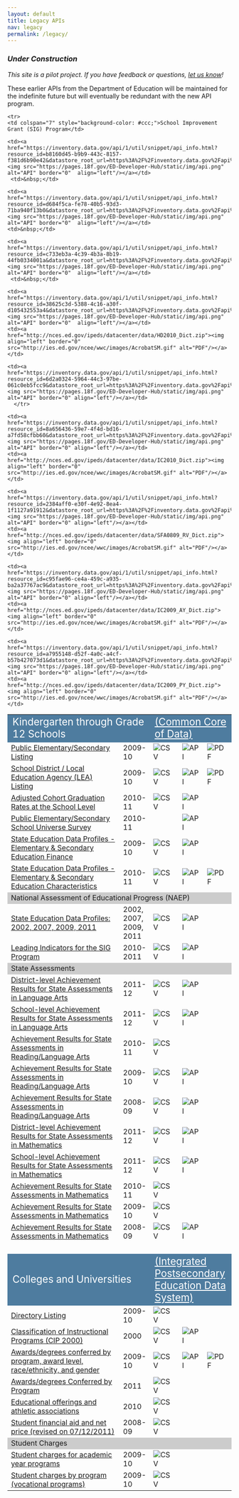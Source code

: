 ```yaml
---
layout: default
title: Legacy APIs
nav: legacy
permalink: /legacy/
---
```



### _Under Construction_

_This site is a pilot project.  If you have feedback or questions, [let us know](https://github.com/18F/ED-Developer-Hub/issues)!_



These earlier APIs from the Department of Education will be maintained for the indefinite future but will eventually be redundant with the new API program.  



<table>
  <tr>
    <td colspan="2" style="background-color: #4e7c9f; font-size: 1.4em; color:#FFF">Kindergarten through Grade 12 Schools</td>
    <td colspan="5" style="background-color: #4e7c9f; font-size: 1.4em; color:#FFF"><a href="http://nces.ed.gov/ccd/" style="color:#FFF">(Common Core of Data)</a></td>
  </tr>
  <tr>
    <td width="50%"><a href="https://inventory.data.gov/dataset/c325a86a-a0da-479d-bb87-cdbf88833b25/resource/102fd9bd-4737-401b-b88f-5c5b0fab94ec">Public Elementary/Secondary Listing</a></td>
    <td width="12%">2009-10</td>
    <td><a href="https://inventory.data.gov/dataset/c325a86a-a0da-479d-bb87-cdbf88833b25/resource/102fd9bd-4737-401b-b88f-5c5b0fab94ec/download/userssharedsdfpublicelementarysecondaryunivsrvy200910.csv"><img src="https://pages.18f.gov/ED-Developer-Hub/static/img/csv.png" alt="CSV" border="0" align="left"/></a></td>
    <td><a href="https://inventory.data.gov/api/1/util/snippet/api_info.html?resource_id=102fd9bd-4737-401b-b88f-5c5b0fab94ec&datastore_root_url=https%3A%2F%2Finventory.data.gov%2Fapi%2Faction"><img src="https://pages.18f.gov/ED-Developer-Hub/static/img/api.png" alt="API" border="0"  align="left"/></a></td>
    <td><a href="http://nces.ed.gov/ccd/pdf/INsc09101a.pdf"><img align="left" border="0" src="http://ies.ed.gov/ncee/wwc/images/AcrobatSM.gif" alt="PDF"/></a></td>
  </tr>
  <tr>
    <td><a href="https://inventory.data.gov/dataset/04da5aea-5366-46d6-92de-1c4901973494/resource/37e62816-d097-42c5-9ec9-6b56abe6c4c9">School District / Local Education Agency (LEA) Listing</a></td>
    <td>2009-10</td>
    <td><a href="https://inventory.data.gov/dataset/04da5aea-5366-46d6-92de-1c4901973494/resource/37e62816-d097-42c5-9ec9-6b56abe6c4c9/download/localeductnagncysdunvsrvydata200910.csv"><img src="https://pages.18f.gov/ED-Developer-Hub/static/img/csv.png" alt="CSV" border="0" align="left"/></a></td>
    <td><a href="https://inventory.data.gov/api/1/util/snippet/api_info.html?resource_id=37e62816-d097-42c5-9ec9-6b56abe6c4c9&datastore_root_url=https%3A%2F%2Finventory.data.gov%2Fapi%2Faction"><img src="https://pages.18f.gov/ED-Developer-Hub/static/img/api.png" alt="API" border="0"  align="left"/></a></td>
    <td><a href="http://nces.ed.gov/ccd/pdf/pau091agen.pdf"><img align="left" border="0" src="http://ies.ed.gov/ncee/wwc/images/AcrobatSM.gif" alt="PDF"/></a></td>
  </tr>
   <tr>
    <td><a href="https://inventory.data.gov/dataset/e0aa37d1-3956-43df-a63d-e14ddd1f8d7f/resource/566c5a0c-0a44-4ada-af54-7b3cd826d306">Adjusted Cohort Graduation Rates at the School Level</a></td>
    <td>2010-11</td>
    <td><a href="https://inventory.data.gov/dataset/e0aa37d1-3956-43df-a63d-e14ddd1f8d7f/resource/566c5a0c-0a44-4ada-af54-7b3cd826d306/download/adjustedcohortgrdtnratesslsy201011.csv"><img src="https://pages.18f.gov/ED-Developer-Hub/static/img/csv.png" alt="CSV" border="0" align="left"/></a></td>
    <td><a href="https://inventory.data.gov/api/1/util/snippet/api_info.html?resource_id=566c5a0c-0a44-4ada-af54-7b3cd826d306&datastore_root_url=https%3A%2F%2Finventory.data.gov%2Fapi%2Faction"><img src="https://pages.18f.gov/ED-Developer-Hub/static/img/api.png" alt="API" border="0"  align="left"/></a></td>
    <td>&nbsp;</td>
  </tr>

  <tr>
    <td><a href="https://inventory.data.gov/dataset/856103e8-8421-4064-bfe2-bb24f16b312d/resource/6c334124-f07f-4791-9fc6-d7f95eb9e7f5">Public Elementary/Secondary School Universe Survey</a></td>
    <td>2010-11</td>
    <td><a href="https://inventory.data.gov/dataset/856103e8-8421-4064-bfe2-bb24f16b312d/resource/6c334124-f07f-4791-9fc6-d7f95eb9e7f5/download/ncesccdpessunivsrvydata201011.csv" alt="CSV" border="0" align="left"/></a></td>
    <td><a href="https://inventory.data.gov/api/1/util/snippet/api_info.html?resource_id=6c334124-f07f-4791-9fc6-d7f95eb9e7f5&datastore_root_url=https%3A%2F%2Finventory.data.gov%2Fapi%2Faction
"><img src="https://pages.18f.gov/ED-Developer-Hub/static/img/api.png" alt="API" border="0"  align="left"/></a></td>
     <td>&nbsp;</td>
  </tr>
  
  <tr>
    <td><a href="https://inventory.data.gov/dataset/625c4581-f3f9-4479-afaf-249901fb8025/resource/4dabce7c-756b-44d3-ac41-dfd162dfa93e">State Education Data Profiles - Elementary & Secondary Education Finance</a></td>
    <td>2009-10</td>
    <td><a href="https://inventory.data.gov/dataset/625c4581-f3f9-4479-afaf-249901fb8025/resource/4dabce7c-756b-44d3-ac41-dfd162dfa93e/download/userssharedsdfncessedpesedctnfinanceccd20092010.csv"><img src="https://pages.18f.gov/ED-Developer-Hub/static/img/csv.png" alt="CSV" border="0" align="left"/></a></td>
    <td><a href="https://inventory.data.gov/api/1/util/snippet/api_info.html?resource_id=4dabce7c-756b-44d3-ac41-dfd162dfa93e&datastore_root_url=https%3A%2F%2Finventory.data.gov%2Fapi%2Faction"><img src="https://pages.18f.gov/ED-Developer-Hub/static/img/api.png" alt="API" border="0"  align="left"/></a></td>
     <td>&nbsp;</td>
  </tr>
  
  <tr>
    <td><a href="https://inventory.data.gov/dataset/7c79adce-d0ac-4916-937d-1acad48dde27/resource/ea8517bd-a950-482a-bb63-e40736bbd7a4">State Education Data Profiles - Elementary & Secondary Education Characteristics</a></td>
    <td>2010-11</td>
    <td><a href="https://inventory.data.gov/dataset/7c79adce-d0ac-4916-937d-1acad48dde27/resource/ea8517bd-a950-482a-bb63-e40736bbd7a4/download/userssharedsdfncessedpesedctnchrstcsccd20102011.csv"><img src="https://pages.18f.gov/ED-Developer-Hub/static/img/csv.png" alt="CSV" border="0" align="left"/></a></td>
    <td><a href="https://inventory.data.gov/api/1/util/snippet/api_info.html?resource_id=ea8517bd-a950-482a-bb63-e40736bbd7a4&datastore_root_url=https%3A%2F%2Finventory.data.gov%2Fapi%2Faction"><img src="https://pages.18f.gov/ED-Developer-Hub/static/img/api.png" alt="API" border="0"  align="left"/></a></td>
    <td><a href="https://explore.data.gov/api/views/vi5x-f3ti/rows.pdf?accessType=DOWNLOAD"><img align="left" border="0" src="http://ies.ed.gov/ncee/wwc/images/AcrobatSM.gif" alt="PDF"/></a></td>
  </tr>
  
  <tr>
    <td colspan="7" style="background-color: #ccc;">National Assessment of Educational Progress (NAEP)</td>
  </tr>
   <tr>
    <td><a href="https://inventory.data.gov/dataset/c25ae6bf-66c3-4a7d-867f-2cceeba5c039/resource/c9a98ee3-e3b3-4b0b-ac26-8378c18b4550">State Education Data Profiles: 2002, 2007, 2009, 2011</a></td>
    <td>2002, 2007, 2009, 2011</td>
    <td><a href="https://inventory.data.gov/dataset/c25ae6bf-66c3-4a7d-867f-2cceeba5c039/resource/c9a98ee3-e3b3-4b0b-ac26-8378c18b4550/download/userssharedsdfncessedpnaep2002200720092011.csv"><img src="https://pages.18f.gov/ED-Developer-Hub/static/img/csv.png" alt="CSV" border="0" align="left"/></a></td>
    <td><a href="https://inventory.data.gov/api/1/util/snippet/api_info.html?resource_id=c9a98ee3-e3b3-4b0b-ac26-8378c18b4550&datastore_root_url=https%3A%2F%2Finventory.data.gov%2Fapi%2Faction"><img src="https://pages.18f.gov/ED-Developer-Hub/static/img/api.png" alt="API" border="0"  align="left"/></a></a></td>
    <td>&nbsp;</td>
  </tr>
  
    <tr>
    <td colspan="7" style="background-color: #ccc;">School Improvement Grant (SIG) Program</td>
  </tr>
   <tr>
    <td><a href="https://inventory.data.gov/dataset/27a1a391-a8fa-46dc-bcae-a23ba741cb78/resource/d7c214da-cb07-4437-a6f4-ba89d1d9aca3">Leading Indicators for the SIG Program</a></td>
    <td>2010-2011</td>
    <td><a href="https://inventory.data.gov/dataset/27a1a391-a8fa-46dc-bcae-a23ba741cb78/resource/d7c214da-cb07-4437-a6f4-ba89d1d9aca3/download/userssharedsdfleadingindtrsschlimprvgrntprogsy201011.csv"><img src="https://pages.18f.gov/ED-Developer-Hub/static/img/csv.png" alt="CSV" border="0" align="left"/></a></td>
    <td><a href="https://inventory.data.gov/api/1/util/snippet/api_info.html?resource_id=d7c214da-cb07-4437-a6f4-ba89d1d9aca3&datastore_root_url=https%3A%2F%2Finventory.data.gov%2Fapi%2Faction"><img src="https://pages.18f.gov/ED-Developer-Hub/static/img/api.png" alt="API" border="0"  align="left"/></a></a></td>
    <td>&nbsp;</td>
  </tr>
  
  <tr>
    <td colspan="7" style="background-color: #ccc;">State Assessments</td>
  </tr>

<tr>
<td><a href="https://inventory.data.gov/dataset/e4b3ce38-c0e2-45c1-97b4-73f6a467e801/resource/7c9a1737-5501-492a-8d23-99e1501e9e0b">District-level Achievement Results for State Assessments in Language Arts</a></td>
<td>2011-12</td>
<td><a href="https://inventory.data.gov/dataset/e4b3ce38-c0e2-45c1-97b4-73f6a467e801/resource/7c9a1737-5501-492a-8d23-99e1501e9e0b/download/userssharedsdfleaachvrsltsassessrlasy201112.csv"><img src="https://pages.18f.gov/ED-Developer-Hub/static/img/csv.png" alt="CSV" border="0" align="left"/></a></td>
<td><a href="https://inventory.data.gov/api/1/util/snippet/api_info.html?resource_id=7c9a1737-5501-492a-8d23-99e1501e9e0b&datastore_root_url=https%3A%2F%2Finventory.data.gov%2Fapi%2Faction"><img src="https://pages.18f.gov/ED-Developer-Hub/static/img/api.png" alt="API" border="0"  align="left"/></a></td>
 <td>&nbsp;</td>
</tr>

<tr>
<td><a href="https://inventory.data.gov/dataset/e1f06719-f437-431c-8a52-d7706b7791aa/resource/5a238416-a57d-4c73-8c3c-e3bd1d0d7cb7
">School-level Achievement Results for State Assessments in Language Arts</a></td>
<td>2011-12</td>
<td><a href="https://inventory.data.gov/dataset/e1f06719-f437-431c-8a52-d7706b7791aa/resource/5a238416-a57d-4c73-8c3c-e3bd1d0d7cb7/download/userssharedsdfachvmntrsltsstateassmtsrlasy201112.csv"><img src="https://pages.18f.gov/ED-Developer-Hub/static/img/csv.png" alt="CSV" border="0" align="left"/></a></td>
<td><a href="https://inventory.data.gov/api/1/util/snippet/api_info.html?resource_id=5a238416-a57d-4c73-8c3c-e3bd1d0d7cb7&datastore_root_url=https%3A%2F%2Finventory.data.gov%2Fapi%2Faction"><img src="https://pages.18f.gov/ED-Developer-Hub/static/img/api.png" alt="API" border="0"  align="left"/></a></td>
 <td>&nbsp;</td>
</tr>



   <tr>
    <td><a href="https://inventory.data.gov/dataset/d1f40ea1-0cda-49e1-8d12-3128c115db20/resource/b8160d45-b9b9-443c-8157-f381d6b90e42">Achievement Results for State Assessments in Reading/Language Arts</a></td>
    <td>2010-11</td>
    <td><a href="https://inventory.data.gov/dataset/d1f40ea1-0cda-49e1-8d12-3128c115db20/resource/b8160d45-b9b9-443c-8157-f381d6b90e42/download/achvmntrsltsstateassmtsrlasy201011.csv"><img src="https://pages.18f.gov/ED-Developer-Hub/static/img/csv.png" alt="CSV" border="0" align="left"/></a></td>
   
    <td><a href="https://inventory.data.gov/api/1/util/snippet/api_info.html?resource_id=b8160d45-b9b9-443c-8157-f381d6b90e42&datastore_root_url=https%3A%2F%2Finventory.data.gov%2Fapi%2Faction"><img src="https://pages.18f.gov/ED-Developer-Hub/static/img/api.png" alt="API" border="0"  align="left"/></a></td>
     <td>&nbsp;</td>
  </tr>
   <tr>
    <td><a href="https://inventory.data.gov/dataset/d1f40ea1-0cda-49e1-8d12-3128c115db20/resource/b8160d45-b9b9-443c-8157-f381d6b90e42">Achievement Results for State Assessments in Reading/Language Arts</a></td>
    <td>2009-10</td>
    <td><a href="https://inventory.data.gov/dataset/47620f0a-dd76-4fcc-915a-88cfdb2e32cf/resource/ede08664-bd3a-4f05-92ed-3caefc5c3584/download/userssharedsdfachvmntrsltsstateassmtsrlasy200910.csv"><img src="https://pages.18f.gov/ED-Developer-Hub/static/img/csv.png" alt="CSV" border="0" align="left"/></a></td>
       <td><a href="https://inventory.data.gov/api/1/util/snippet/api_info.html?resource_id=ede08664-bd3a-4f05-92ed-3caefc5c3584&datastore_root_url=https%3A%2F%2Finventory.data.gov%2Fapi%2Faction"><img src="https://pages.18f.gov/ED-Developer-Hub/static/img/api.png" alt="API" border="0"  align="left"/></a></td>
      <td>&nbsp;</td>
  </tr>
   <tr>
    <td><a href="https://inventory.data.gov/dataset/ceddd972-83af-4ee8-93b0-db087d7883f7/resource/d00b9f82-fcfb-46f2-8c15-7208cfd9a0b4">Achievement Results for State Assessments in Reading/Language Arts</a></td>
    <td>2008-09</td>
    <td><a href="https://inventory.data.gov/dataset/ceddd972-83af-4ee8-93b0-db087d7883f7/resource/d00b9f82-fcfb-46f2-8c15-7208cfd9a0b4/download/achvmntrsltsstateassmtsrlasy200809.csv"><img src="https://pages.18f.gov/ED-Developer-Hub/static/img/csv.png" alt="CSV" border="0" align="left"/></a></td>
        <td><a href="https://inventory.data.gov/api/1/util/snippet/api_info.html?resource_id=d00b9f82-fcfb-46f2-8c15-7208cfd9a0b4&datastore_root_url=https%3A%2F%2Finventory.data.gov%2Fapi%2Faction"><img src="https://pages.18f.gov/ED-Developer-Hub/static/img/api.png" alt="API" border="0"  align="left"/></a></td>
    <td>&nbsp;</td>
  </tr>


<tr>
<td><a href="https://inventory.data.gov/dataset/53266ad7-8fc0-4929-b4be-fb93772bd441/resource/b4e7f148-3afc-4782-84a3-dfaca3156e8b">District-level Achievement Results for State Assessments in Mathematics</a></td>
<td>2011-12</td>
<td><a href="https://inventory.data.gov/dataset/53266ad7-8fc0-4929-b4be-fb93772bd441/resource/b4e7f148-3afc-4782-84a3-dfaca3156e8b/download/userssharedsdflealvlachvmntrsltsforstateassmntsinmathssy201112.csv"><img src="https://pages.18f.gov/ED-Developer-Hub/static/img/csv.png" alt="CSV" border="0" align="left"/></a></td>
<td><a href="https://inventory.data.gov/api/1/util/snippet/api_info.html?resource_id=b4e7f148-3afc-4782-84a3-dfaca3156e8b&datastore_root_url=https%3A%2F%2Finventory.data.gov%2Fapi%2Faction"><img src="https://pages.18f.gov/ED-Developer-Hub/static/img/api.png" alt="API" border="0"  align="left"/></a></td>
 <td>&nbsp;</td>
</tr>

<tr>
<td><a href="https://inventory.data.gov/dataset/cee9d558-313f-41f7-8955-1d6e4df3a2dc/resource/0f696b5b-129c-4a83-93af-662f5f8162f4">School-level Achievement Results for State Assessments in Mathematics</a></td>
<td>2011-12</td>
<td><a href="https://inventory.data.gov/dataset/cee9d558-313f-41f7-8955-1d6e4df3a2dc/resource/0f696b5b-129c-4a83-93af-662f5f8162f4/download/userssharedsdfachvmntrsltsstateassmtsmathssy201112.csv"><img src="https://pages.18f.gov/ED-Developer-Hub/static/img/csv.png" alt="CSV" border="0" align="left"/></a></td>
<td><a href="https://inventory.data.gov/api/1/util/snippet/api_info.html?resource_id=0f696b5b-129c-4a83-93af-662f5f8162f4&datastore_root_url=https%3A%2F%2Finventory.data.gov%2Fapi%2Faction"><img src="https://pages.18f.gov/ED-Developer-Hub/static/img/api.png" alt="API" border="0"  align="left"/></a></td>
<td>&nbsp;</td>
</tr>

   <tr>
    <td><a href="https://inventory.data.gov/dataset/d78fbf42-64ed-4988-ba19-c8b9d83a960e/resource/d684f5ca-fe78-40b5-93d3-71ba940f13b0">Achievement Results for State Assessments in Mathematics</a></td>
    <td>2010-11</td>
    <td><a href="https://inventory.data.gov/dataset/d78fbf42-64ed-4988-ba19-c8b9d83a960e/resource/d684f5ca-fe78-40b5-93d3-71ba940f13b0/download/achvmntrsltsstateassmtsmathssy201011.csv"><img src="https://pages.18f.gov/ED-Developer-Hub/static/img/csv.png" alt="CSV" border="0" align="left"/></a></td>
    
    <td><a href="https://inventory.data.gov/api/1/util/snippet/api_info.html?resource_id=d684f5ca-fe78-40b5-93d3-71ba940f13b0&datastore_root_url=https%3A%2F%2Finventory.data.gov%2Fapi%2Faction"><img src="https://pages.18f.gov/ED-Developer-Hub/static/img/api.png" alt="API" border="0"  align="left"/></a></td>
    <td>&nbsp;</td>
  </tr>
   <tr>
    <td><a href="https://inventory.data.gov/dataset/24675c4c-b470-4c34-94d5-02fe9a661767/resource/c733eb3a-4c39-4b3a-8b19-44fb0334001a">Achievement Results for State Assessments in Mathematics</a></td>
    <td>2009-10</td>
    <td><a href="https://inventory.data.gov/dataset/24675c4c-b470-4c34-94d5-02fe9a661767/resource/c733eb3a-4c39-4b3a-8b19-44fb0334001a/download/userssharedsdfachvmntrsltsstateassmtsmathssy200910.csv"><img src="https://pages.18f.gov/ED-Developer-Hub/static/img/csv.png" alt="CSV" border="0" align="left"/></a></td>
    
    <td><a href="https://inventory.data.gov/api/1/util/snippet/api_info.html?resource_id=c733eb3a-4c39-4b3a-8b19-44fb0334001a&datastore_root_url=https%3A%2F%2Finventory.data.gov%2Fapi%2Faction"><img src="https://pages.18f.gov/ED-Developer-Hub/static/img/api.png" alt="API" border="0"  align="left"/></a></td>
     <td>&nbsp;</td>
  </tr>
   <tr>
    <td><a href="https://inventory.data.gov/dataset/4165d446-3bdf-4b8e-9310-ffe34737c19e/resource/89fec729-9ab9-43d5-8dcd-e65dfab2a17c">Achievement Results for State Assessments in Mathematics</a></td>
    <td>2008-09</td>
    <td><a href="https://inventory.data.gov/dataset/4165d446-3bdf-4b8e-9310-ffe34737c19e/resource/89fec729-9ab9-43d5-8dcd-e65dfab2a17c/download/achvmntrsltsstateassmtsmathssy200809.csv"><img src="https://pages.18f.gov/ED-Developer-Hub/static/img/csv.png" alt="CSV" border="0" align="left"/></a></td>
        <td><a href="https://inventory.data.gov/api/1/util/snippet/api_info.html?resource_id=89fec729-9ab9-43d5-8dcd-e65dfab2a17c&datastore_root_url=https%3A%2F%2Finventory.data.gov%2Fapi%2Faction"><img src="https://pages.18f.gov/ED-Developer-Hub/static/img/api.png" alt="API" border="0"  align="left"/></a></td>
     <td>&nbsp;</td>
  </tr>
  <tr>
    <td>&nbsp;</td>
  </tr>
  <tr>
    <td colspan="2" style="background-color: #4e7c9f; font-size: 1.4em; color:#FFF">Colleges and Universities</td>
    <td colspan="5" style="background-color: #4e7c9f; font-size: 1.4em; color:#FFF"><a href="http://nces.ed.gov/ipeds/" style="color:#FFF">(Integrated Postsecondary Education Data System)</a></td>
  </tr>
  <tr>
    <td><a href="https://inventory.data.gov/dataset/032e19b4-5a90-41dc-83ff-6e4cd234f565/resource/38625c3d-5388-4c16-a30f-d105432553a4">Directory Listing</a><br/></td>
    <td>2009-10</td>
    <td><a href="https://inventory.data.gov/dataset/032e19b4-5a90-41dc-83ff-6e4cd234f565/resource/38625c3d-5388-4c16-a30f-d105432553a4/download/postscndryunivsrvy2013dirinfo.csv"><img src="https://pages.18f.gov/ED-Developer-Hub/static/img/csv.png" alt="CSV" border="0" align="left"/></a></td>
    
    <td><a href="https://inventory.data.gov/api/1/util/snippet/api_info.html?resource_id=38625c3d-5388-4c16-a30f-d105432553a4&datastore_root_url=https%3A%2F%2Finventory.data.gov%2Fapi%2Faction"><img src="https://pages.18f.gov/ED-Developer-Hub/static/img/api.png" alt="API" border="0"  align="left"/></a></td>
    <td><a href="http://nces.ed.gov/ipeds/datacenter/data/HD2010_Dict.zip"><img align="left" border="0" src="http://ies.ed.gov/ncee/wwc/images/AcrobatSM.gif" alt="PDF"/></a></td>
  </tr>
  
  <tr>
    <td><a href="https://inventory.data.gov/dataset/b06ca923-ec64-4000-a9e1-86216bb3907d/resource/6fa1786f-ef01-4471-b033-aea7a7169e6c">Classification of Instructional Programs (CIP 2000)</a><br/></td>
    <td>2000</td>
    <td><a href="https://inventory.data.gov/dataset/b06ca923-ec64-4000-a9e1-86216bb3907d/resource/6fa1786f-ef01-4471-b033-aea7a7169e6c/download/userssharedsdfncescip2000.csv"><img src="https://pages.18f.gov/ED-Developer-Hub/static/img/csv.png" alt="CSV" border="0" align="left"/></a></td>
        <td><a href="https://inventory.data.gov/api/1/util/snippet/api_info.html?resource_id=6fa1786f-ef01-4471-b033-aea7a7169e6c&datastore_root_url=https%3A%2F%2Finventory.data.gov%2Fapi%2Faction"><img src="https://pages.18f.gov/ED-Developer-Hub/static/img/api.png" alt="API" border="0"  align="left"/></a></td>
     <td>&nbsp;</td>
  </tr>
  <tr>
    <td><a href="https://inventory.data.gov/dataset/c44c10ef-4dff-4f15-a3bb-2847f5d70a59/resource/ec830504-afb7-499e-bb97-406388bc6078">Awards/degrees conferred by program, award level, race/ethnicity, and gender</a></td>
    <td>2009-10</td>
    <td><a href="https://inventory.data.gov/dataset/c44c10ef-4dff-4f15-a3bb-2847f5d70a59/resource/ec830504-afb7-499e-bb97-406388bc6078/download/userssharedsdfpostscndryunivsrvy10adcprodalreg.csv"><img src="https://pages.18f.gov/ED-Developer-Hub/static/img/csv.png" alt="CSV" border="0" align="left"/></a><br/></td>
        <td><a href="https://inventory.data.gov/api/1/util/snippet/api_info.html?resource_id=ec830504-afb7-499e-bb97-406388bc6078&datastore_root_url=https%3A%2F%2Finventory.data.gov%2Fapi%2Faction"><img src="https://pages.18f.gov/ED-Developer-Hub/static/img/api.png" alt="API" border="0" align="left"/></a></td>
    <td><a href="http://nces.ed.gov/ipeds/datacenter/data/C2010_A_Dict.zip"><img align="left" border="0" src="http://ies.ed.gov/ncee/wwc/images/AcrobatSM.gif" alt="PDF"/></a></td>
  </tr>
    <tr>
    <td><a href="https://inventory.data.gov/dataset/1e63afca-9587-4b72-aa05-a7f597e9305b/resource/6d2a0324-5964-44c3-97be-061c0eb5fcc9">Awards/degrees Conferred by Program</a></td>
    <td>2011</td>
    <td><a href="https://inventory.data.gov/dataset/1e63afca-9587-4b72-aa05-a7f597e9305b/resource/6d2a0324-5964-44c3-97be-061c0eb5fcc9/download/userssharedsdfncesipedsawardsdegreecnfrdbyprog2011.csv"><img src="https://pages.18f.gov/ED-Developer-Hub/static/img/csv.png" alt="CSV" border="0" align="left"/></a><br/></td>
   
    <td><a href="https://inventory.data.gov/api/1/util/snippet/api_info.html?resource_id=6d2a0324-5964-44c3-97be-061c0eb5fcc9&datastore_root_url=https%3A%2F%2Finventory.data.gov%2Fapi%2Faction"><img src="https://pages.18f.gov/ED-Developer-Hub/static/img/api.png" alt="API" border="0" align="left"/></a></td>
      </tr>
  <tr>
    <td><a href="https://inventory.data.gov/dataset/fb384d70-fff0-4bed-802c-935875500206/resource/8a656436-59e7-4f4d-bd16-a7fd58cfbb60">Educational offerings and athletic associations</a></td>
    <td>2010</td>
    <td><a href="https://inventory.data.gov/dataset/fb384d70-fff0-4bed-802c-935875500206/resource/8a656436-59e7-4f4d-bd16-a7fd58cfbb60/download/postscndryunivsrvy2010edctnoffrngsaaupdated.csv"><img src="https://pages.18f.gov/ED-Developer-Hub/static/img/csv.png" alt="CSV" border="0" align="left"/></a></td>
   
    <td><a href="https://inventory.data.gov/api/1/util/snippet/api_info.html?resource_id=8a656436-59e7-4f4d-bd16-a7fd58cfbb60&datastore_root_url=https%3A%2F%2Finventory.data.gov%2Fapi%2Faction"><img src="https://pages.18f.gov/ED-Developer-Hub/static/img/api.png" alt="API" border="0" align="left"/></a></td>
    <td><a href="http://nces.ed.gov/ipeds/datacenter/data/IC2010_Dict.zip"><img align="left" border="0" src="http://ies.ed.gov/ncee/wwc/images/AcrobatSM.gif" alt="PDF"/></a></td>

  </tr>
  
  <tr>
    <td><a href="https://inventory.data.gov/dataset/d3c1aa87-e6ba-4963-9d8d-43f2417d3925/resource/2384aff0-e30f-4e92-8ea4-1f1127a91912">Student financial aid and net price (revised on 07/12/2011)</a></td>
    <td>2008-09</td>
    <td><a href="https://inventory.data.gov/dataset/d3c1aa87-e6ba-4963-9d8d-43f2417d3925/resource/2384aff0-e30f-4e92-8ea4-1f1127a91912/download/userssharedsdfpostscndryunivsrvy2009sfanp200809.csv"><img src="https://pages.18f.gov/ED-Developer-Hub/static/img/csv.png" alt="CSV" border="0" align="left"/></a></td>
    
    <td><a href="https://inventory.data.gov/api/1/util/snippet/api_info.html?resource_id=2384aff0-e30f-4e92-8ea4-1f1127a91912&datastore_root_url=https%3A%2F%2Finventory.data.gov%2Fapi%2Faction"><img src="https://pages.18f.gov/ED-Developer-Hub/static/img/api.png" alt="API" border="0" align="left"/></a></td>
    <td><a href="http://nces.ed.gov/ipeds/datacenter/data/SFA0809_RV_Dict.zip"><img align="left" border="0" src="http://ies.ed.gov/ncee/wwc/images/AcrobatSM.gif" alt="PDF"/></a></td>

  </tr>
  
  <tr>
    <td colspan="7" style="background-color: #ccc;">Student Charges</td>
  </tr>
  <tr>
    <td><a href="https://inventory.data.gov/dataset/5745c647-df74-451e-a62f-b02920daed31/resource/c95fae96-ce4a-459c-a935-ba2a37767ac9">Student charges for academic year programs</a></td>
    <td>2009-10</td>
    <td><a href="https://inventory.data.gov/dataset/5745c647-df74-451e-a62f-b02920daed31/resource/c95fae96-ce4a-459c-a935-ba2a37767ac9/download/postscndryunivsrvy2010stdntchrgsayprogupdated.csv"><img src="https://pages.18f.gov/ED-Developer-Hub/static/img/csv.png" alt="CSV" border="0" align="left"/></a></td>
   
    <td><a href="https://inventory.data.gov/api/1/util/snippet/api_info.html?resource_id=c95fae96-ce4a-459c-a935-ba2a37767ac9&datastore_root_url=https%3A%2F%2Finventory.data.gov%2Fapi%2Faction"><img src="https://pages.18f.gov/ED-Developer-Hub/static/img/api.png" alt="API" border="0" align="left"/></a></td>
    <td><a href="http://nces.ed.gov/ipeds/datacenter/data/IC2009_AY_Dict.zip"><img align="left" border="0" src="http://ies.ed.gov/ncee/wwc/images/AcrobatSM.gif" alt="PDF"/></a></td>

  </tr>
  <tr>
    <td><a href="https://inventory.data.gov/dataset/940cfd88-95e7-44ec-be9e-5dc1ce98c745/resource/a7955148-d52f-4a0c-a4cf-b57b427073d1">Student charges by program (vocational programs)</a></td>
    <td>2009-10</td>
    <td><a href="https://inventory.data.gov/dataset/940cfd88-95e7-44ec-be9e-5dc1ce98c745/resource/a7955148-d52f-4a0c-a4cf-b57b427073d1/download/postscndryunivsrvy2010stdntchrgsprogvpupdated.csv"><img src="https://pages.18f.gov/ED-Developer-Hub/static/img/csv.png" alt="CSV" border="0" align="left"/></a></td>
    
    <td><a href="https://inventory.data.gov/api/1/util/snippet/api_info.html?resource_id=a7955148-d52f-4a0c-a4cf-b57b427073d1&datastore_root_url=https%3A%2F%2Finventory.data.gov%2Fapi%2Faction"><img src="https://pages.18f.gov/ED-Developer-Hub/static/img/api.png" alt="API" border="0" align="left"/></a></td>
    <td><a href="http://nces.ed.gov/ipeds/datacenter/data/IC2009_PY_Dict.zip"><img align="left" border="0" src="http://ies.ed.gov/ncee/wwc/images/AcrobatSM.gif" alt="PDF"/></a></td>
